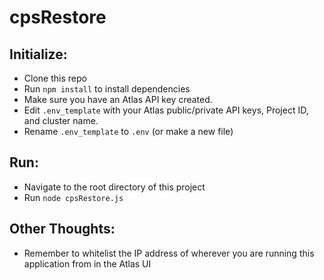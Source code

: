 # cpsRestore

## Initialize:
* Clone this repo
* Run `npm install` to install dependencies
* Make sure you have an Atlas API key created.
* Edit `.env_template` with your Atlas public/private API keys, Project ID, and cluster name.
* Rename `.env_template` to `.env` (or make a new file)

## Run:
* Navigate to the root directory of this project
* Run `node cpsRestore.js`

## Other Thoughts:
* Remember to whitelist the IP address of wherever you are running this application from in the Atlas UI
